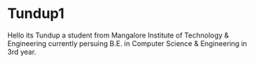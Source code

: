 # Tundup1
Hello its Tundup a student from Mangalore Institute of Technology & Engineering currently persuing B.E. in Computer Science & Engineering in 3rd year.

